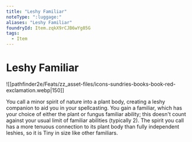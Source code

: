 ```yaml
---
title: "Leshy Familiar"
noteType: ":luggage:"
aliases: "Leshy Familiar"
foundryId: Item.zqkX9rCJB6wYg85G
tags:
  - Item
---
```


# Leshy Familiar
![[pathfinder2e/Feats/zz_asset-files/icons-sundries-books-book-red-exclamation.webp|150]]

You call a minor spirit of nature into a plant body, creating a leshy companion to aid you in your spellcasting. You gain a familiar, which has your choice of either the plant or fungus familiar ability; this doesn't count against your usual limit of familiar abilities (typically 2). The spirit you call has a more tenuous connection to its plant body than fully independent leshies, so it is Tiny in size like other familiars.
